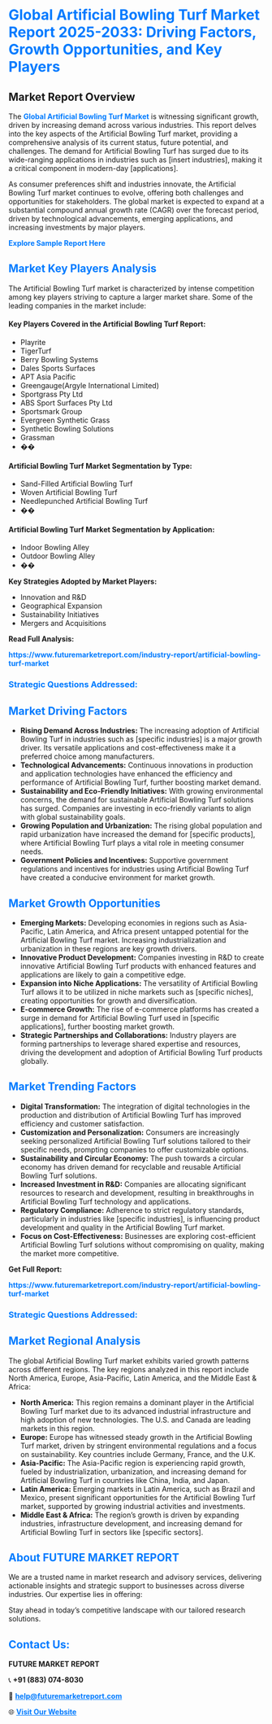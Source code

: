 <h1 style="color: #007BFF;">Global Artificial Bowling Turf Market Report 2025-2033: Driving Factors, Growth Opportunities, and Key Players</h1>

<section id="overview">
<h2>Market Report Overview</h2>
<p>The <a href="https://www.futuremarketreport.com/industry-report/artificial-bowling-turf-market" style="color: #007BFF; text-decoration: none;"><strong>Global Artificial Bowling Turf Market</strong></a> is witnessing significant growth, driven by increasing demand across various industries. This report delves into the key aspects of the Artificial Bowling Turf market, providing a comprehensive analysis of its current status, future potential, and challenges. The demand for Artificial Bowling Turf has surged due to its wide-ranging applications in industries such as [insert industries], making it a critical component in modern-day [applications].</p>
<p>As consumer preferences shift and industries innovate, the Artificial Bowling Turf market continues to evolve, offering both challenges and opportunities for stakeholders. The global market is expected to expand at a substantial compound annual growth rate (CAGR) over the forecast period, driven by technological advancements, emerging applications, and increasing investments by major players.</p>
</section>

<section id="overview">
<p><a href="https://www.futuremarketreport.com/request-sample/reportId=116884" style="color: #007BFF; text-decoration: none;"><strong>Explore Sample Report Here</strong></a></p>
</section>

<section id="key-players">
<h2 style="color: #007BFF;">Market Key Players Analysis</h2>
<p>The Artificial Bowling Turf market is characterized by intense competition among key players striving to capture a larger market share. Some of the leading companies in the market include:</p>
<h4>Key Players Covered in the Artificial Bowling Turf Report:</h4>
<ul><li>Playrite</li><li>TigerTurf</li><li>Berry Bowling Systems</li><li>Dales Sports Surfaces</li><li>APT Asia Pacific</li><li>Greengauge(Argyle International Limited)</li><li>Sportgrass Pty Ltd</li><li>ABS Sport Surfaces Pty Ltd</li><li>Sportsmark Group</li><li>Evergreen Synthetic Grass</li><li>Synthetic Bowling Solutions</li><li>Grassman</li><li>��</li></ul>
<h4>Artificial Bowling Turf Market Segmentation by Type:</h4>
<ul><li>Sand-Filled Artificial Bowling Turf</li><li>Woven Artificial Bowling Turf</li><li>Needlepunched Artificial Bowling Turf</li><li>��</li></ul>

<h4>Artificial Bowling Turf Market Segmentation by Application:</h4>
<ul><li>Indoor Bowling Alley</li><li>Outdoor Bowling Alley</li><li>��</li></ul>
<p><strong>Key Strategies Adopted by Market Players:</strong></p>
<ul>
<li>Innovation and R&D</li>
<li>Geographical Expansion</li>
<li>Sustainability Initiatives</li>
<li>Mergers and Acquisitions</li>
</ul>
</section>

<section>
<p><strong>Read Full Analysis: </strong></p><a href="https://www.futuremarketreport.com/industry-report/artificial-bowling-turf-market" style="color: #007BFF; text-decoration: none;"><strong>https://www.futuremarketreport.com/industry-report/artificial-bowling-turf-market</strong></a>
<h3 style="color: #007BFF;">Strategic Questions Addressed:</h3>
</section>

<section id="driving-factors">
<h2 style="color: #007BFF;">Market Driving Factors</h2>
<ul>
<li><strong>Rising Demand Across Industries:</strong> The increasing adoption of Artificial Bowling Turf in industries such as [specific industries] is a major growth driver. Its versatile applications and cost-effectiveness make it a preferred choice among manufacturers.</li>
<li><strong>Technological Advancements:</strong> Continuous innovations in production and application technologies have enhanced the efficiency and performance of Artificial Bowling Turf, further boosting market demand.</li>
<li><strong>Sustainability and Eco-Friendly Initiatives:</strong> With growing environmental concerns, the demand for sustainable Artificial Bowling Turf solutions has surged. Companies are investing in eco-friendly variants to align with global sustainability goals.</li>
<li><strong>Growing Population and Urbanization:</strong> The rising global population and rapid urbanization have increased the demand for [specific products], where Artificial Bowling Turf plays a vital role in meeting consumer needs.</li>
<li><strong>Government Policies and Incentives:</strong> Supportive government regulations and incentives for industries using Artificial Bowling Turf have created a conducive environment for market growth.</li>
</ul>
</section>

<section id="growth-opportunities">
<h2 style="color: #007BFF;">Market Growth Opportunities</h2>
<ul>
<li><strong>Emerging Markets:</strong> Developing economies in regions such as Asia-Pacific, Latin America, and Africa present untapped potential for the Artificial Bowling Turf market. Increasing industrialization and urbanization in these regions are key growth drivers.</li>
<li><strong>Innovative Product Development:</strong> Companies investing in R&D to create innovative Artificial Bowling Turf products with enhanced features and applications are likely to gain a competitive edge.</li>
<li><strong>Expansion into Niche Applications:</strong> The versatility of Artificial Bowling Turf allows it to be utilized in niche markets such as [specific niches], creating opportunities for growth and diversification.</li>
<li><strong>E-commerce Growth:</strong> The rise of e-commerce platforms has created a surge in demand for Artificial Bowling Turf used in [specific applications], further boosting market growth.</li>
<li><strong>Strategic Partnerships and Collaborations:</strong> Industry players are forming partnerships to leverage shared expertise and resources, driving the development and adoption of Artificial Bowling Turf products globally.</li>
</ul>
</section>

<section id="trending-factors">
<h2 style="color: #007BFF;">Market Trending Factors</h2>
<ul>
<li><strong>Digital Transformation:</strong> The integration of digital technologies in the production and distribution of Artificial Bowling Turf has improved efficiency and customer satisfaction.</li>
<li><strong>Customization and Personalization:</strong> Consumers are increasingly seeking personalized Artificial Bowling Turf solutions tailored to their specific needs, prompting companies to offer customizable options.</li>
<li><strong>Sustainability and Circular Economy:</strong> The push towards a circular economy has driven demand for recyclable and reusable Artificial Bowling Turf solutions.</li>
<li><strong>Increased Investment in R&D:</strong> Companies are allocating significant resources to research and development, resulting in breakthroughs in Artificial Bowling Turf technology and applications.</li>
<li><strong>Regulatory Compliance:</strong> Adherence to strict regulatory standards, particularly in industries like [specific industries], is influencing product development and quality in the Artificial Bowling Turf market.</li>
<li><strong>Focus on Cost-Effectiveness:</strong> Businesses are exploring cost-efficient Artificial Bowling Turf solutions without compromising on quality, making the market more competitive.</li>
</ul>
</section>

<section>
<p><strong>Get Full Report: </strong></p><a href="https://www.futuremarketreport.com/industry-report/artificial-bowling-turf-market" style="color: #007BFF; text-decoration: none;"><strong>https://www.futuremarketreport.com/industry-report/artificial-bowling-turf-market</strong></a>
<h3 style="color: #007BFF;">Strategic Questions Addressed:</h3>
</section>


<section id="regional-analysis">
<h2 style="color: #007BFF;">Market Regional Analysis</h2>
<p>The global Artificial Bowling Turf market exhibits varied growth patterns across different regions. The key regions analyzed in this report include North America, Europe, Asia-Pacific, Latin America, and the Middle East & Africa:</p>
<ul>
<li><strong>North America:</strong> This region remains a dominant player in the Artificial Bowling Turf market due to its advanced industrial infrastructure and high adoption of new technologies. The U.S. and Canada are leading markets in this region.</li>
<li><strong>Europe:</strong> Europe has witnessed steady growth in the Artificial Bowling Turf market, driven by stringent environmental regulations and a focus on sustainability. Key countries include Germany, France, and the U.K.</li>
<li><strong>Asia-Pacific:</strong> The Asia-Pacific region is experiencing rapid growth, fueled by industrialization, urbanization, and increasing demand for Artificial Bowling Turf in countries like China, India, and Japan.</li>
<li><strong>Latin America:</strong> Emerging markets in Latin America, such as Brazil and Mexico, present significant opportunities for the Artificial Bowling Turf market, supported by growing industrial activities and investments.</li>
<li><strong>Middle East & Africa:</strong> The region’s growth is driven by expanding industries, infrastructure development, and increasing demand for Artificial Bowling Turf in sectors like [specific sectors].</li>
</ul>
</section>

<footer>
<h2 style="color: #007BFF;">About FUTURE MARKET REPORT</h2>
<p>We are a trusted name in market research and advisory services, delivering actionable insights and strategic support to businesses across diverse industries. Our expertise lies in offering:</p>

<p>Stay ahead in today’s competitive landscape with our tailored research solutions.</p>

<h2 style="color: #007BFF;">Contact Us:</h2>
<p><strong>FUTURE MARKET REPORT</strong></p>
<p>📞 <strong>+91 (883) 074-8030</strong></p>
<p>📧 <strong><a href="mailto:help@futuremarketreport.com" style="color: #007BFF;">help@futuremarketreport.com</a></strong></p>
<p>🌐 <strong><a href="https://www.futuremarketreport.com/" style="color: #007BFF;">Visit Our Website</a></strong></p>
</footer>